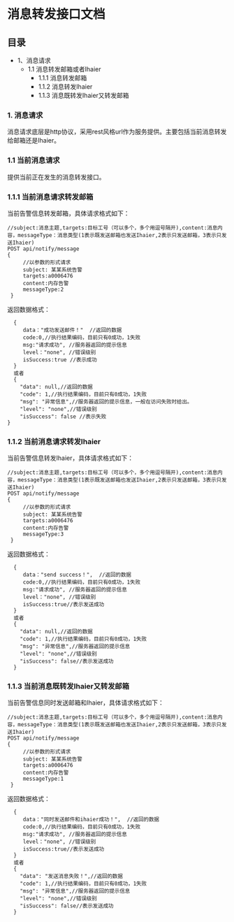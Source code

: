# 消息转发接口文档
## 目录
* 1、消息请求 
  * 1.1 消息转发邮箱或者Ihaier
    * 1.1.1 消息转发邮箱
    * 1.1.2 消息转发Ihaier
    * 1.1.3 消息既转发Ihaier又转发邮箱
    
### 1. 消息请求
消息请求底层是http协议，采用rest风格url作为服务提供。主要包括当前消息转发给邮箱还是Ihaier。

### 1.1 当前消息请求
提供当前正在发生的消息转发接口。

### 1.1.1 当前消息请求转发邮箱
当前告警信息转发邮箱，具体请求格式如下：
 
```
//subject:消息主题,targets:目标工号（可以多个，多个用逗号隔开),content:消息内容，messageType：消息类型(1表示既发送邮箱也发送Ihaier,2表示只发送邮箱，3表示只发送Ihaier)
POST api/notify/message
{
     //以参数的形式请求
     subject: 某某系统告警
     targets:a0006476
     content:内存告警
     messageType:2
 }
```
返回数据格式：

```
  {   
     data："成功发送邮件！"  //返回的数据
     code:0,//执行结果编码，目前只有0成功，1失败
     msg:"请求成功", //服务器返回的提示信息
     level："none", //错误级别
     isSuccess:true //表示成功
  }
  或者
  {
    "data": null,//返回的数据
    "code": 1,//执行结果编码，目前只有0成功，1失败
    "msg": "异常信息",//服务器返回的提示信息，一般在访问失败时给出。
    "level": "none",//错误级别
    "isSuccess": false //表示失败
}
```
### 1.1.2 当前消息请求转发Ihaier
当前告警信息转发Ihaier，具体请求格式如下：
```
//subject:消息主题,targets:目标工号（可以多个，多个用逗号隔开),content:消息内容，messageType：消息类型(1表示既发送邮箱也发送Ihaier,2表示只发送邮箱，3表示只发送Ihaier)
POST api/notify/message
{
     //以参数的形式请求
     subject: 某某系统告警
     targets:a0006476
     content:内存告警
     messageType:3
 }
```
返回数据格式：

```
  {   
     data："send success！",  //返回的数据
     code:0,//执行结果编码，目前只有0成功，1失败
     msg:"请求成功", //服务器返回的提示信息
     level："none", //错误级别
     isSuccess:true//表示发送成功
  }
  或者
  {
    "data": null,//返回的数据
    "code": 1,//执行结果编码，目前只有0成功，1失败
    "msg": "异常信息",//服务器返回的提示信息
    "level": "none",//错误级别
    "isSuccess": false//表示发送成功
  }
```
### 1.1.3 当前消息既转发Ihaier又转发邮箱
当前告警信息同时发送邮箱和Ihaier，具体请求格式如下：
```
//subject:消息主题,targets:目标工号（可以多个，多个用逗号隔开),content:消息内容，messageType：消息类型(1表示既发送邮箱也发送Ihaier,2表示只发送邮箱，3表示只发送Ihaier)
POST api/notify/message
{
     //以参数的形式请求
     subject: 某某系统告警
     targets:a0006476
     content:内存告警
     messageType:1
 }
```
返回数据格式：

```
  {   
     data："同时发送邮件和ihaier成功！",  //返回的数据
     code:0,//执行结果编码，目前只有0成功，1失败
     msg:"请求成功", //服务器返回的提示信息
     level："none", //错误级别
     isSuccess:true//表示发送成功
  }
  或者
  {
    "data": "发送消息失败！",//返回的数据
    "code": 1,//执行结果编码，目前只有0成功，1失败
    "msg": "异常信息",//服务器返回的提示信息
    "level": "none",//错误级别
    "isSuccess": false//表示发送成功
  }
```
 

